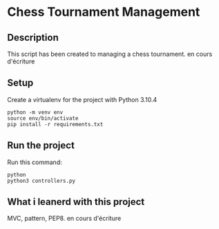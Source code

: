 # Chess Tournament Management

## Description

This script has been created to managing a chess tournament.
en cours d'écriture

## Setup

Create a virtualenv for the project with Python 3.10.4  
    
    
    python -m venv env 
    source env/bin/activate
    pip install -r requirements.txt 
    

## Run the project  

Run this command:  

    python
    python3 controllers.py
    

## What i leanerd with this project  

MVC, pattern, PEP8. en cours d'écriture